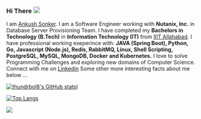 ### Hi There <img src="https://media.giphy.com/media/hvRJCLFzcasrR4ia7z/giphy.gif" width="18">

I am [Ankush Sonker](http://thundrbol8.github.io/). I am a Software Engineer working with **Nutanix, Inc.** in Database Server Provisioning Team. I have completed my **Bachelors in Technology (B.Tech)** in **Information Technology (IT)** from [IIIT Allahabad](https://iiita.ac.in/). I have professional working exeperince with: **JAVA (Spring Boot), Python, Go, Javascript (Node.js), Redis, RabbitMQ, Linux, Shell Scripting, PostgreSQL, MySQL, MongoDB, Docker and Kubernetes.** I love to solve Programming Challenges and exploring new domains of Computer Science. Connect with me on [Linkedin](https://www.linkedin.com/in/ankush-sonker) Some other more interesting facts about me below ...

[![thundrbol8's GitHub stats](https://github-readme-stats.vercel.app/api?username=thundrbol8)](https://github-readme-stats.vercel.app/api?username=thundrbol8))

[![Top Langs](https://github-readme-stats.vercel.app/api/top-langs/?username=thundrbol8&langs_count=8&layout=compact)](https://github.com/thundrbol8)

![](https://komarev.com/ghpvc/?username=thundrbol8)
